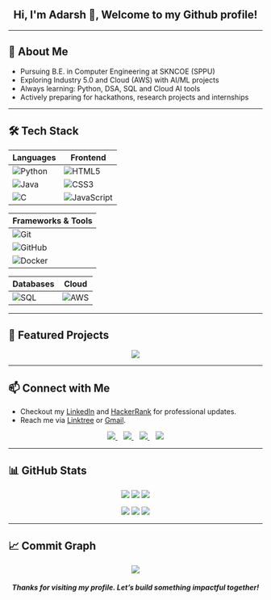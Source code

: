 <h2 align="center">Hi, I'm Adarsh 👋, Welcome to my Github profile!</h2>

---

## 🚀 About Me
<ul>
<li> Pursuing B.E. in Computer Engineering at SKNCOE (SPPU)</li>
<li> Exploring Industry 5.0 and Cloud (AWS) with AI/ML projects</li>   
<li> Always learning: Python, DSA, SQL and Cloud AI tools</li>  
<li> Actively preparing for hackathons, research projects and internships</li> 
</ul>

---

## 🛠️ Tech Stack  

| **Languages** | **Frontend** |
|---------------|--------------|
| ![Python](https://img.shields.io/badge/Python-3776AB?style=flat-square&logo=python&logoColor=white) | ![HTML5](https://img.shields.io/badge/HTML5-E34F26?style=flat-square&logo=html5&logoColor=white) |
| ![Java](https://img.shields.io/badge/Java-007396?style=flat-square&logo=java&logoColor=white) | ![CSS3](https://img.shields.io/badge/CSS3-1572B6?style=flat-square&logo=css3&logoColor=white) |
| ![C](https://img.shields.io/badge/C-A8B9CC?style=flat-square&logo=c&logoColor=white) | ![JavaScript](https://img.shields.io/badge/JavaScript-F7DF1E?style=flat-square&logo=javascript&logoColor=black) |

| **Frameworks & Tools** |
|-------------------------|
| ![Git](https://img.shields.io/badge/Git-F05032?style=flat-square&logo=git&logoColor=white) |
| ![GitHub](https://img.shields.io/badge/GitHub-181717?style=flat-square&logo=github&logoColor=white) |
| ![Docker](https://img.shields.io/badge/Docker-2496ED?style=flat-square&logo=docker&logoColor=white) |

| **Databases** | **Cloud** |
|---------------|-----------|
| ![SQL](https://img.shields.io/badge/SQL-4479A1?style=flat-square&logo=mysql&logoColor=white) | ![AWS](https://img.shields.io/badge/AWS-232F3E?style=flat-square&logo=amazon-aws&logoColor=white) |

---

## 📌 Featured Projects

<p align="center">
  <a href="https://github.com/AdarshZolekar/SMS-Spam-Detection">
    <img src="https://github-readme-stats.vercel.app/api/pin/?username=AdarshZolekar&repo=SMS-Spam-Detection&theme=dark" />
  </a>
</p>

---

## 📫 Connect with Me    

<p align="center">
   <ul>
  <li>Checkout my <a href="https://www.linkedin.com/in/adarshzolekar">LinkedIn</a> and <a href="https://www.hackerrank.com/profile/adarshzolekar">HackerRank</a> for professional updates.</li>
  <li>Reach me via <a href="https://linktr.ee/AdarshZolekar">Linktree</a> or <a href="mailto:adarshzolekar90@gmail.com">Gmail</a>.</li>
</ul>
</p>
<p align="center">
  <a href="https://www.linkedin.com/in/adarshzolekar">
    <img src="https://img.shields.io/badge/LinkedIn-0A66C2?logo=linkedin&logoColor=white" />
  </a>
  &nbsp;&nbsp;
  <a href="https://linktr.ee/AdarshZolekar">
    <img src="https://img.shields.io/badge/Linktree-39E09B?logo=linktree&logoColor=white" />
  </a>
  &nbsp;&nbsp;
  <a href="https://www.hackerrank.com/profile/adarshzolekar">
    <img src="https://img.shields.io/badge/HackerRank-2EC866?logo=hackerrank&logoColor=white" />
  </a>
  &nbsp;&nbsp;
  <a href="mailto:adarshzolekar90@gmail.com">
    <img src="https://img.shields.io/badge/Gmail-EA4335?logo=gmail&logoColor=white" />
  </a>
</p>

---

## 📊 GitHub Stats  

<p align="center">
  <img src="https://github-readme-stats.vercel.app/api?username=AdarshZolekar&show_icons=true&theme=radical" />
  <img src="https://github-readme-stats.vercel.app/api/top-langs/?username=AdarshZolekar&layout=compact&theme=radical" />
  <img src="https://github-readme-streak-stats.herokuapp.com/?user=AdarshZolekar&theme=radical" />
</p>

<p align="center">
  <img src="https://img.shields.io/github/followers/AdarshZolekar?style=social" />
  <img src="https://img.shields.io/github/stars/AdarshZolekar?style=social" />
  <img src="https://komarev.com/ghpvc/?username=AdarshZolekar&style=flat-square&color=blue" />
</p>

---

## 📈 Commit Graph  

<p align="center">
  <img src="https://github-readme-activity-graph.vercel.app/graph?username=AdarshZolekar&theme=tokyo-night&hide_border=true" />
</p>

<h5 align="center">
Thanks for visiting my profile. Let’s build something impactful together!
</h5>
